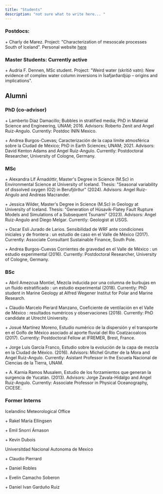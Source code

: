 ```yaml
---
title: "Students"
description: "not sure what to write here... "
---
```


### Postdocs:
<p> + Charly de Marez. Project: "Characterization of mesoscale processes South of Iceland". Personal website <a href="https://demarez.github.io/"> here </a></p>
      
### Master Students: Currently active
<p> + Audria F. Dennen, MSc student. Project: "Weird water (skrítið vatn):  New evidence of complex water column inversions in Ísafjarðardjúp – origins and implications".</p>

## Alumni

### PhD (co-advisor)
<p> + Lamberto Diaz Damacillo; Bubbles in stratified media; PhD in Material Science and Engineering, UNAM; 2016. Advisors: Roberto Zenit and Angel Ruiz-Angulo. Currently: Postdoc ININ Mexico. </p>
<p> + Andrea Burgos-Cuevas; Caracterización de la capa límite atmosférica sobre la Ciudad de México; PhD in Earth Sciences; UNAM; 2021. Advisors: David Kenton Adams and Angel Ruiz-Angulo. Currently: Postdoctoral Researcher, University of Cologne, Germany. </p>

### MSc
<p> + Alexandra Líf Árnadóttir, Master's Degree in Science (M.Sc) in Environmental Science at University of Iceland. Thesis: "Seasonal variability of dissolved oxygen (O2) in Berufjörður" (2024). Advisors: Angel Ruiz-Angulo and Andreas Macrander.</p>
<p> + Jessica Wilder, Master's Degree in Science (M.Sc) in Geology at University of Iceland. Thesis: "Generation of Húsavík-Flatey Fault Rupture Models and Simulations of a Subsequent Tsunami" (2023). Advisors: Angel Ruiz-Angulo and Diego Melgar. Currently: Geologist at USGS.</p> 
<p> + Oscar Esli Jurado de Larios.     Sensibilidad de WRF ante condiciones iniciales y de frontera :  un estudio de caso en el Valle de México     (2017). Currently: Associate Consultant Sustainable Finance, South Pole. </p>    
<p> + Andrea Burgos-Cuevas    Corrientes de gravedad en el Valle de México :  un estudio experimental (2016). Currently: Postdoctoral Researcher, University of Cologne, Germany. </p>   

### BSc
<p> + Abril  Amezcua Montiel,     Mezcla inducida por una columna de burbujas en un fluido estratificado :  un estudio experimental (2018). Currently: PhD student in Marine Geology at Alfred Wegener Institut for Polar and Marine Research. </p> 
<p> + Claudio Marcelo Pierard Manzano,     Coeficiente de ventilación en el Valle de México :  resultados numéricos y observaciones (2018). Currently: PhD candidate at Utrecht University. </p> 
<p> + Josué Martínez Moreno,    Estudio numérico de la dispersión y el transporte en el Golfo de México asociado al aporte fluvial del Río Coatzacoalcos (2017). Currently: Postdoctoral Fellow at IFREMER, Brest, France. </p> 
<p> + Jorge Luis García Franco, Estudio sobre la evolución de la capa de mezcla en la Ciudad de México. (2016). Advisors: Michel Grutter de la Mora and Angel Ruiz-Angulo. Currently: Asistant Professor in the Escuela Nacional de Ciencias de la Tierra, UNAM. </p> 
<p> + A. Karnia Ramos Musalem,     Estudio de los forzamientos que generan la surgencia de Yucatán. (2013). Advisors: Jorge Zavala-Hidalgo and Angel Ruiz-Angulo. Currently: Associate Professor in Physical Oceanography, CICESE. </p> 


### Former Interns 

Icelandinc Meteorological Office
<p> + Rakel María Ellingsen </p> 
<p> + Emil Snorri Árnason</p> 
<p> + Kevin Dubois</p> 

Universitdad Nacional Autonoma de Mexico 
<p> + Claudio Pierrard</p> 
<p> + Daniel Robles</p>  
<p> + Evelin Camacho Soberon</p> 
<p> + Daniel Ivan Garduño Ruiz</p> 
